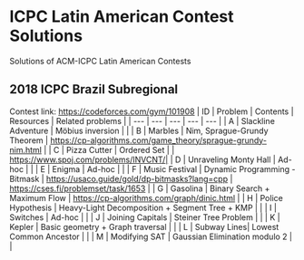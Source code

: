 # ICPC Latin American Contest Solutions

Solutions of ACM-ICPC Latin American Contests

## 2018 ICPC Brazil Subregional
Contest link: https://codeforces.com/gym/101908
| ID | Problem | Contents | Resources | Related problems | 
| --- | --- | --- | --- | --- |
| A | Slackline Adventure | Möbius inversion | |
| B | Marbles | Nim, Sprague-Grundy Theorem | https://cp-algorithms.com/game_theory/sprague-grundy-nim.html |
| C | Pizza Cutter | Ordered Set | | https://www.spoj.com/problems/INVCNT/|
| D | Unraveling Monty Hall | Ad-hoc | |
| E | Enigma | Ad-hoc | |
| F | Music Festival | Dynamic Programming - Bitmask | https://usaco.guide/gold/dp-bitmasks?lang=cpp | https://cses.fi/problemset/task/1653 | 
| G | Gasolina | Binary Search + Maximum Flow | https://cp-algorithms.com/graph/dinic.html | 
| H | Police Hypothesis | Heavy-Light Decomposition + Segment Tree + KMP | |
| I | Switches | Ad-hoc | |
| J | Joining Capitals | Steiner Tree Problem | |
| K | Kepler | Basic geometry + Graph traversal | |
| L | Subway Lines| Lowest Common Ancestor | |
| M | Modifying SAT | Gaussian Elimination modulo 2 | |